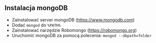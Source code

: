 ## Instalacja mongoDB

- Zainstalować server mongoDB (https://www.mongodb.com)
- Dodać `mongod` do `%PATH%`
- Zainstalować narzędzie Robomongo (https://robomongo.org)
- Uruchomić mongoDB za pomocą polecenia: `mongod --dbpath=folder`